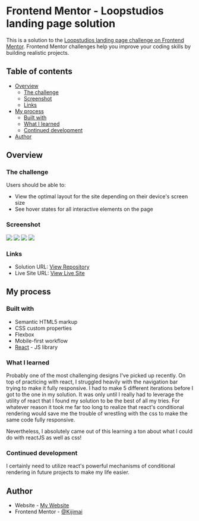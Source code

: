 # Frontend Mentor - Loopstudios landing page solution

This is a solution to the [Loopstudios landing page challenge on Frontend Mentor](https://www.frontendmentor.io/challenges/loopstudios-landing-page-N88J5Onjw). Frontend Mentor challenges help you improve your coding skills by building realistic projects.

## Table of contents

- [Overview](#overview)
  - [The challenge](#the-challenge)
  - [Screenshot](#screenshot)
  - [Links](#links)
- [My process](#my-process)
  - [Built with](#built-with)
  - [What I learned](#what-i-learned)
  - [Continued development](#continued-development)
- [Author](#author)

## Overview

### The challenge

Users should be able to:

- View the optimal layout for the site depending on their device's screen size
- See hover states for all interactive elements on the page

### Screenshot

![](./screenshots/preview1.jpg)
![](./screenshots/preview2.jpg)
![](./screenshots/preview3.jpg)
![](./screenshots/preview4.jpg)

### Links

- Solution URL: [View Repository](https://github.com/Kijimai/loopstudios-react)
- Live Site URL: [View Live Site](https://loopstudios-react-kijimai.netlify.app/)

## My process

### Built with

- Semantic HTML5 markup
- CSS custom properties
- Flexbox
- Mobile-first workflow
- [React](https://reactjs.org/) - JS library

### What I learned

Probably one of the most challenging designs I've picked up recently. On top of practicing with react, I struggled heavily with the navigation bar trying to make it fully responsive. I had to make 5 different iterations before I got to the one in my solution. It was only until I really had to leverage the utility of react that I found my solution to be the best of all my tries. For whatever reason it took me far too long to realize that react's conditional rendering would save me the trouble of wrestling with the css to make the same code fully responsive.

Nevertheless, I absolutely came out of this learning a ton about what I could do with reactJS as well as css!

### Continued development

I certainly need to utilize react's powerful mechanisms of conditional rendering in future projects to make my life easier.

## Author

- Website - [My Website](https://jdbucog.com/)
- Frontend Mentor - [@Kijimai](https://www.frontendmentor.io/profile/Kijimai)
